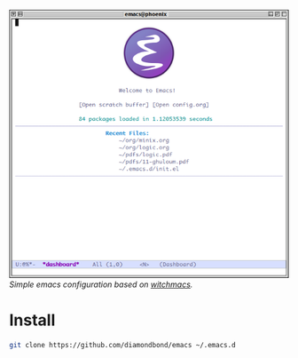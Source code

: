 ![Dashboard](img/preview.png)
*Simple emacs configuration based on [witchmacs](https://github.com/snackon/Witchmacs).*
# Install
``` sh
git clone https://github.com/diamondbond/emacs ~/.emacs.d

